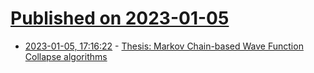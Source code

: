 # [Published on 2023-01-05](index.md)

* [2023-01-05, 17:16:22](https://news.ycombinator.com/item?id=34263059) - [Thesis: Markov Chain-based Wave Function Collapse algorithms](https://www.pronay.me/thesis-markov-chain-based-wave-function-collapse/)
